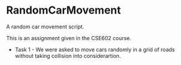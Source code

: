 # RandomCarMovement
A random car movement script.

This is an assignment given in the CSE602 course.

- Task 1 - We were asked to move cars randomly in a grid of roads without taking collision into considerartion.
